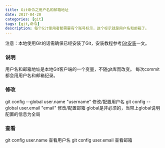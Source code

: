 ```yaml
---
title: Git命令之用户名和邮箱地址
date: 2017-04-20
categories: [git]
tags: [git,命令]
description: 每个Git使用者都需要有个账号标示，这个标示就是用户名和邮箱了。
---
```

注意：本地使用Git的话需确保已经安装了Git，安装教程参考[Git安装](https://my.oschina.net/sssmile/blog/882019)一文。
### 说明 
用户名和邮箱地址是本地Git客户端的一个变量，不随git库而改变。 
每次commit都会用用户名和邮箱纪录。 

### 修改 
git config --global user.name "username"  修改/配置用户名 
git config --global user.email "email"  修改/配置邮箱 
global是非必须的，当带上global说明配置的信息为全局

### 查看 
git config user.name   查看用户名 
git config user.email   查看邮箱